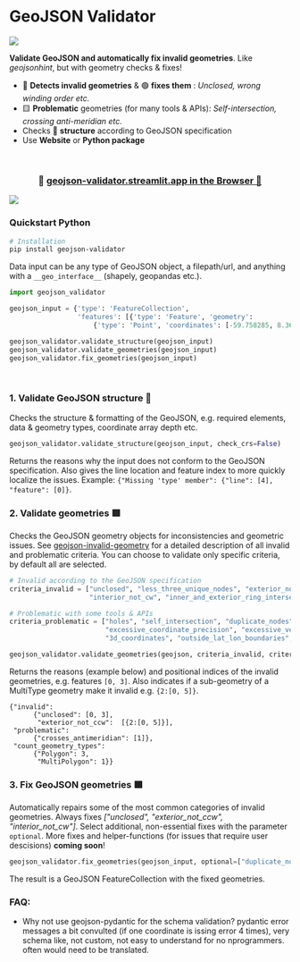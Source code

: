 # GeoJSON Validator

<img src="./repo-images/header_img.jpeg">

**Validate GeoJSON and automatically fix invalid geometries**. Like *geojsonhint*, but with geometry checks & fixes!

- 🔴 **Detects invalid geometries** & 🟢 **fixes them** : *Unclosed, wrong winding order etc.* 
- 🟨 **Problematic** geometries (for many tools & APIs): *Self-intersection, crossing anti-meridian etc.*
- Checks 🧬 **structure** according to GeoJSON specification
- Use **Website** or **Python package**

<br>

<h3 align="center">
    🎈 <a href="https://geojson-validator.streamlit.app/">geojson-validator.streamlit.app in the Browser 🎈 </a>
</h3>

<img src="./repo-images/gif.gif">

<br>

### Quickstart Python

```bash
# Installation
pip install geojson-validator
```

Data input can be any type of GeoJSON object, a filepath/url, and anything with a `__geo_interface__` (shapely, geopandas etc.).

```python
import geojson_validator

geojson_input = {'type': 'FeatureCollection',
                 'features': [{'type': 'Feature', 'geometry':
                     {'type': 'Point', 'coordinates': [-59.758285, 8.367035]}}]}

geojson_validator.validate_structure(geojson_input)
geojson_validator.validate_geometries(geojson_input)
geojson_validator.fix_geometries(geojson_input)
```
<br>

### 1. Validate GeoJSON structure 🧬

Checks the structure & formatting of the GeoJSON, e.g. required elements, data & geometry types, coordinate array depth etc.

```python
geojson_validator.validate_structure(geojson_input, check_crs=False)
```

Returns the reasons why the input does not conform to the GeoJSON specification.
Also gives the line location and feature index to more quickly localize the issues. 
Example: `{"Missing 'type' member": {"line": [4], "feature": [0]}`.


### 2. Validate geometries 🟥

Checks the GeoJSON geometry objects for inconsistencies and geometric issues. See 
[geojson-invalid-geometry](https://github.com/chrieke/geojson-invalid-geometry) for a detailed description of all 
invalid and problematic criteria. You can choose to validate only specific criteria, by default all are selected.

```python
# Invalid according to the GeoJSON specification
criteria_invalid = ["unclosed", "less_three_unique_nodes", "exterior_not_ccw",
                    "interior_not_cw", "inner_and_exterior_ring_intersect"]

# Problematic with some tools & APIs
criteria_problematic = ["holes", "self_intersection", "duplicate_nodes", 
                        "excessive_coordinate_precision", "excessive_vertices", 
                        "3d_coordinates", "outside_lat_lon_boundaries", "crosses_antimeridian"]

geojson_validator.validate_geometries(geojson, criteria_invalid, criteria_problematic)
```
Returns the reasons (example below) and positional indices of the invalid geometries, e.g. features `[0, 3]`. Also indicates if a 
sub-geometry of a MultiType geometry make it invalid e.g. `{2:[0, 5]}`.

```
{"invalid": 
      {"unclosed": [0, 3],
       "exterior_not_ccw":  [{2:[0, 5]}],  
 "problematic":
      {"crosses_antimeridian": [1]},
 "count_geometry_types": 
      {"Polygon": 3,
       "MultiPolygon": 1}}
```



### 3. Fix GeoJSON geometries 🟩

Automatically repairs some of the most common categories of invalid geometries. 
Always fixes *["unclosed", "exterior_not_ccw", "interior_not_cw"]*.
Select additional, non-essential fixes with the parameter `optional`.
More fixes and helper-functions (for issues that require user descisions) **coming soon**!



```python
geojson_validator.fix_geometries(geojson_input, optional=["duplicate_nodes"])
```

The result is a GeoJSON FeatureCollection with the fixed geometries.



### FAQ:
- Why not use geojson-pydantic for the schema validation?
pydantic error messages a bit convulted (if one coordinate is  issing error 4 times), very schema like, not custom, not easy to understand for no nprogrammers.
often would need to be translated.  